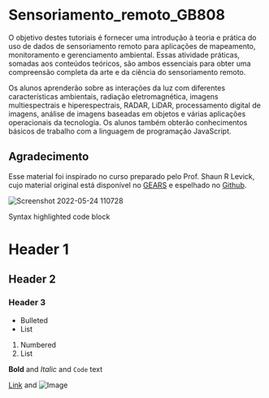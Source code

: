 # Sensoriamento_remoto_GB808

O objetivo destes tutoriais é fornecer uma introdução à teoria e prática do uso de dados de sensoriamento remoto para aplicações de mapeamento, monitoramento e gerenciamento ambiental. Essas atividade práticas, somadas aos conteúdos teóricos, são ambos essenciais para obter uma compreensão completa da arte e da ciência do sensoriamento remoto.

Os alunos aprenderão sobre as interações da luz com diferentes características ambientais, radiação eletromagnética, imagens multiespectrais e hiperespectrais, RADAR, LiDAR, processamento digital de imagens, análise de imagens baseadas em objetos e várias aplicações operacionais da tecnologia. Os alunos também obterão conhecimentos básicos de trabalho com a linguagem de programação JavaScript.

## Agradecimento
Esse material foi inspirado no curso preparado pelo Prof. Shaun R Levick, cujo material original está disponível no [GEARS](https://www.geospatialecology.com/) e espelhado no [Github](https://github.com/geospatialeco/GEARS).



![Screenshot 2022-05-24 110728](https://user-images.githubusercontent.com/41900626/170055879-88aa1564-0d85-49ec-a0c0-79fdeb9dc931.png)


Syntax highlighted code block

# Header 1
## Header 2
### Header 3

- Bulleted
- List

1. Numbered
2. List

**Bold** and _Italic_ and `Code` text

[Link](url) and ![Image](src)
